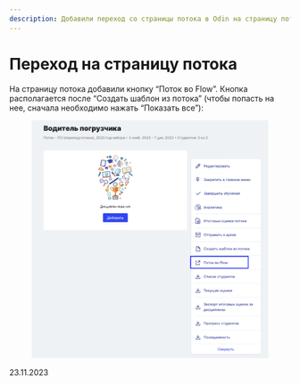 ```yaml
---
description: Добавили переход со страницы потока в Odin на страницу потока во Flow
---
```


# Переход на страницу потока

На страницу потока добавили кнопку “Поток во Flow”. Кнопка располагается после “Создать шаблон из потока” (чтобы попасть на нее, сначала необходимо нажать “Показать все”):

<figure><img src="../../.gitbook/assets/image (151).png" alt=""><figcaption></figcaption></figure>

23.11.2023
